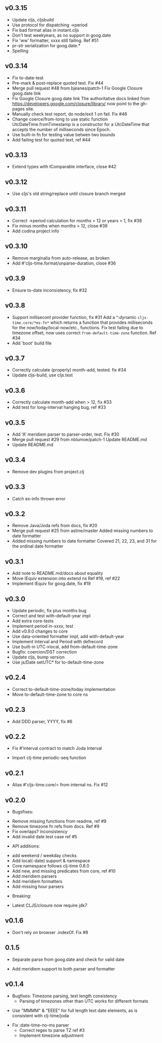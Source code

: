 ## v0.3.15

- Update cljs, cljsbuild
- Use protocol for dispatching ->period
- Fix bad format alias in instant.cljs
- Don't test weekyears, as no support in goog.date
- Fix 'ww' formatter, xxxx still failing. Ref #51
- pr-str serialization for goog.date.*
- Spelling

## v0.3.14

- Fix to-date-test
- Pre-mark & post-replace quoted text. Fix #44
- Merge pull request #48 from bjeanes/patch-1
  Fix Google Closure goog.date link
- Fix Google Closure goog.date link
  The authoritative docs linked from
  https://developers.google.com/closure/library/ now point to the gh-pages
  site.
- Manually check test report, do node/exit 1 on fail. Fix #46
- Change coerce/from-long to use static function
  UtcDateTime.fromTimestamp is a constructor for a UtcDateTime that accepts
  the number of milliseconds since Epoch.
- Use built-in fn for testing value betwen two bounds
- Add failing test for quoted text, ref #44

## v0.3.13

- Extend types with IComparable interface, close #42

## v0.3.12

- Use cljs's old string/replace until closure branch merged

## v0.3.11

- Correct ->period calculation for months > 12 or years > 1, fix #38
- Fix minus months when months > 12, close #39
- Add codina project info

## v0.3.10

- Remove marginalia from auto-release, as broken
- Add #'cljs-time.format/unparse-duration, close #36

## v0.3.9

- Ensure to-date inconsistency, fix #32

## v0.3.8

- Support millisecont provider function, fix #31
  Add a ^:dynamic `cljs-time.core/*ms-fn*` which returns a function that 
  provides milliseconds for the now/today/local-now/etc., functions.
  Fix test failing due to timezone offset, now uses correct
  `from-default-time-zone` function. Ref #34
- Add 'boot' build file

## v0.3.7

- Correctly calculate (properly) month-add, tested. fix #34
- Update cljs-build, use cljs.test

## v0.3.6

- Correctly calculate month-add when > 12, fix #33
- Add test for long-interval hanging bug, ref #33

## v0.3.5

- Add 'A' meridiem parser to parser-order, test. Fix #30
- Merge pull request #29 from nblumoe/patch-1
  Update README.md
- Update README.md

## v0.3.4

- Remove dev plugins from project.clj

## v0.3.3

- Catch ex-info thrown error

## v0.3.2

- Remove Java/Joda refs from docs, fix #20
- Merge pull request #25 from astine/master
  Added missing numbers to date formatter
- Added missing numbers to date formatter
  Covered 21, 22, 23, and 31 for the ordinal date formatter

## v0.3.1

- Add note to README.md/docs about equality
- Move IEquiv extension into extend ns
  Ref #19, ref #22
- Implement IEquiv for goog.date, fix #19

## v0.3.0

- Update periodic, fix plus months bug
- Correct and test with-default-year impl
- Add extra core-tests
- Implement period in-xxxx, test
- Add v0.9.0 changes to core
- Use data-oriented formatter impl, add with-default-year
- Implement Interval and Period with defrecord
- Use built-in UTC->local, add from-default-time-zone
- Bugfix: coercion/DST correction
- Update cljs, bump version
- Use js/Date setUTC* for to-default-time-zone

## v0.2.4

- Correct to-default-time-zone/today implementation
- Move to-default-time-zone to core ns

## v0.2.3

 - Add DDD parser, YYYY, fix #6

## v0.2.2

 - Fix #'interval contract to match Joda Interval

- Import clj-time periodic-seq function

## v0.2.1

 - Alias #'cljs-time.core/= from internal ns. Fix #12

## v0.2.0

 - Bugsfixes:

  * Remove missing functions from readme, ref #9
  * Remove timezone fn refs from docs. Ref #9
  * Fix overlaps? inconsistency
  * Add invalid date test case ref #5

 - API additions:

  * add weekend / weekday checks
  * Add local(-date) support & namespace
  * Core namespace follows clj-time 0.8.0
  * Add new, and missing predicates from core, ref #10
  * Add meridiem parsers
  * Add meridiem formatters
  * Add missing hour parsers

 - Breaking:

  * Latest CLJS/closure now require jdk7

## v0.1.6

 - Don't rely on browser .indexOf. Fix #8

## 0.1.5

 - Separate parse from goog.date and check for valid date

- Add meridiem support to both parser and formatter

## v0.1.4

 - Bugfixes: Timezone parsing, text length consistency
   * Parsing of timezones other than UTC works for different formats
  * Use "MMMM" & "EEEE" for full length text date elements, as is
    consistent with clj-time/joda

- Fix :date-time-no-ms parser
   * Correct regex to parse TZ ref #3
  * Implement timezone adjustment

